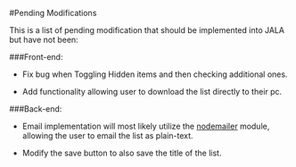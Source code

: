 #Pending Modifications

This is a list of pending modification that should be implemented
into JALA but have not been:

###Front-end:

  - Fix bug when Toggling Hidden items and then checking additional
    ones.

  - Add functionality allowing user to download the list
    directly to their pc.

###Back-end:

  - Email implementation will most likely utilize the [nodemailer](https://www.npmjs.com/package/nodemailer)
    module, allowing the user to email the list as plain-text.

  - Modify the save button to also save the title of the list.
